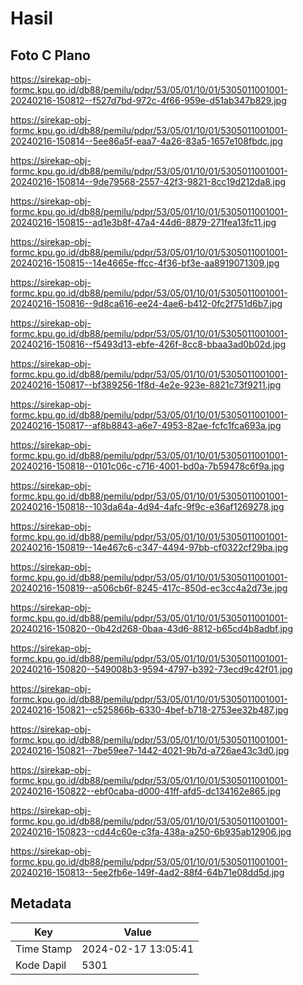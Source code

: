 # Hasil

## Foto C Plano

https://sirekap-obj-formc.kpu.go.id/db88/pemilu/pdpr/53/05/01/10/01/5305011001001-20240216-150812--f527d7bd-972c-4f66-959e-d51ab347b829.jpg

https://sirekap-obj-formc.kpu.go.id/db88/pemilu/pdpr/53/05/01/10/01/5305011001001-20240216-150814--5ee86a5f-eaa7-4a26-83a5-1657e108fbdc.jpg

https://sirekap-obj-formc.kpu.go.id/db88/pemilu/pdpr/53/05/01/10/01/5305011001001-20240216-150814--9de79568-2557-42f3-9821-8cc19d212da8.jpg

https://sirekap-obj-formc.kpu.go.id/db88/pemilu/pdpr/53/05/01/10/01/5305011001001-20240216-150815--ad1e3b8f-47a4-44d6-8879-271fea13fc11.jpg

https://sirekap-obj-formc.kpu.go.id/db88/pemilu/pdpr/53/05/01/10/01/5305011001001-20240216-150815--14e4665e-ffcc-4f36-bf3e-aa8919071309.jpg

https://sirekap-obj-formc.kpu.go.id/db88/pemilu/pdpr/53/05/01/10/01/5305011001001-20240216-150816--9d8ca616-ee24-4ae6-b412-0fc2f751d6b7.jpg

https://sirekap-obj-formc.kpu.go.id/db88/pemilu/pdpr/53/05/01/10/01/5305011001001-20240216-150816--f5493d13-ebfe-426f-8cc8-bbaa3ad0b02d.jpg

https://sirekap-obj-formc.kpu.go.id/db88/pemilu/pdpr/53/05/01/10/01/5305011001001-20240216-150817--bf389256-1f8d-4e2e-923e-8821c73f9211.jpg

https://sirekap-obj-formc.kpu.go.id/db88/pemilu/pdpr/53/05/01/10/01/5305011001001-20240216-150817--af8b8843-a6e7-4953-82ae-fcfc1fca693a.jpg

https://sirekap-obj-formc.kpu.go.id/db88/pemilu/pdpr/53/05/01/10/01/5305011001001-20240216-150818--0101c06c-c716-4001-bd0a-7b59478c6f9a.jpg

https://sirekap-obj-formc.kpu.go.id/db88/pemilu/pdpr/53/05/01/10/01/5305011001001-20240216-150818--103da64a-4d94-4afc-9f9c-e36af1269278.jpg

https://sirekap-obj-formc.kpu.go.id/db88/pemilu/pdpr/53/05/01/10/01/5305011001001-20240216-150819--14e467c6-c347-4494-97bb-cf0322cf29ba.jpg

https://sirekap-obj-formc.kpu.go.id/db88/pemilu/pdpr/53/05/01/10/01/5305011001001-20240216-150819--a506cb6f-8245-417c-850d-ec3cc4a2d73e.jpg

https://sirekap-obj-formc.kpu.go.id/db88/pemilu/pdpr/53/05/01/10/01/5305011001001-20240216-150820--0b42d268-0baa-43d6-8812-b65cd4b8adbf.jpg

https://sirekap-obj-formc.kpu.go.id/db88/pemilu/pdpr/53/05/01/10/01/5305011001001-20240216-150820--549008b3-9594-4797-b392-73ecd9c42f01.jpg

https://sirekap-obj-formc.kpu.go.id/db88/pemilu/pdpr/53/05/01/10/01/5305011001001-20240216-150821--c525866b-6330-4bef-b718-2753ee32b487.jpg

https://sirekap-obj-formc.kpu.go.id/db88/pemilu/pdpr/53/05/01/10/01/5305011001001-20240216-150821--7be59ee7-1442-4021-9b7d-a726ae43c3d0.jpg

https://sirekap-obj-formc.kpu.go.id/db88/pemilu/pdpr/53/05/01/10/01/5305011001001-20240216-150822--ebf0caba-d000-41ff-afd5-dc134162e865.jpg

https://sirekap-obj-formc.kpu.go.id/db88/pemilu/pdpr/53/05/01/10/01/5305011001001-20240216-150823--cd44c60e-c3fa-438a-a250-6b935ab12906.jpg

https://sirekap-obj-formc.kpu.go.id/db88/pemilu/pdpr/53/05/01/10/01/5305011001001-20240216-150813--5ee2fb6e-149f-4ad2-88f4-64b71e08dd5d.jpg


## Metadata

| Key        | Value               |
| ---------- | ------------------- |
| Time Stamp | 2024-02-17 13:05:41 |
| Kode Dapil | 5301                |




